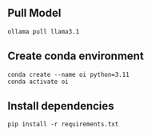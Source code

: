
## Pull Model
```
ollama pull llama3.1

```
## Create conda environment

```
conda create --name oi python=3.11
conda activate oi
```

## Install dependencies
```
pip install -r requirements.txt
```